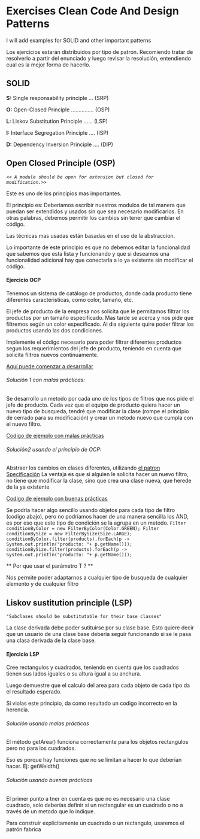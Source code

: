 # Exercises Clean Code And Design Patterns
I will add examples for SOLID  and other important patterns

Los ejercicios estarán distribuidos por tipo de patron. Recomiendo tratar de resolverlo a partir del enunciado y luego 
revisar la resolución, entendiendo cual es la mejor forma de hacerlo.
 
## SOLID
**S:** Single responsability principle ... (SRP)

**O:** Open-Closed Principle ............... (OSP)  
 
**L:** Liskov Substitution Principle ...... (LSP)

**I:** Interface Segregation Principle .... (ISP)

**D:** Dependency Inversion Principle .... (DIP)

## Open Closed Principle (OSP)
_`<< A module should be open for extension but closed for modification.>>`_

Este es uno de los principios mas importantes.

El principio es: Deberiamos escribir nuestros modulos de tal manera que puedan ser extendidos y usados sin que sea necesario modificarlos. En otras palabras, debemos permitir los cambios sin tener que cambiar el código.

Las técnicas mas usadas están basadas en  el uso de la abstraccion.

Lo importante de este principio es que no debemos editar la funcionalidad que sabemos que esta lista y funcionando y que si deseamos una funcionalidad adicional hay que conectarla a lo ya existente sin modificar el código.

#### Ejercicio OCP 
Tenemos un sistema de catálogo de productos, donde cada producto tiene diferentes caracteristicas, como color,
 tamaño, etc. 
 
 El jefe de producto de la empresa nos solicita que le permitamos filtrar los productos por un tamaño especificado.
 Mas tarde se acerca y nos pide que filtremos según un color especificado.
 Al dia siguiente quire poder filtrar los productos usando las dos condiciones.
 
 Implemente el código necesario para poder filtrar diferentes productos segun los requerimientos del jefe de producto, 
 teniendo en cuenta que solicita filtros nuevos continuamente.

[Aquí puede comenzar a desarrollar](https://github.com/yaninagm/ExercisesCleanCodeAndDesignPatterns/blob/master/src/main/java/com/example/demo/openClosedPrinciple/ownResolution)


###### Solución 1 con malas prácticas:

Se desarrollo un metodo por cada uno de los tipos de filtros que nos pide el jefe de producto.
Cada vez que el equipo de producto quiera hacer un nuevo tipo de busqueda, tendré que modificar la clase (rompe el principio de cerrado para su modificación) y crear un metodo nuevo que cumpla con el nuevo filtro.


[Codigo de ejemplo con malas prácticas](https://github.com/yaninagm/ExercisesCleanCodeAndDesignPatterns/blob/master/src/main/java/com/example/demo/openClosedPrinciple/wrongPractice)

######  Solución2 usando el principio de OCP:

Abstraer los cambios en clases diferentes, utilizando [ el patron Specificación](https://en.wikipedia.org/wiki/Specification_pattern)
La ventaja es que si alguien le solicita hacer un nuevo filtro, no tiene que modificar la clase, sino que crea una clase nueva, que herede de la ya existente

[Codigo de ejemplo con buenas prácticas](https://github.com/yaninagm/ExercisesCleanCodeAndDesignPatterns/blob/master/src/main/java/com/example/demo/openClosedPrinciple/goodPractice)

Se podría hacer algo sencillo usando objetos para cada tipo de filtro (codigo abajo), pero no podríamos hacer de una manera sencilla los AND, es por eso que este tipo de condición se la agrupa en un metodo.
`Filter conditionByColor = new FilterByColor(Color.GREEN);
 		Filter conditionBySize = new FilterBySize(Size.LARGE);
 		conditionByColor.filter(products).forEach(p -> System.out.println("producto: "+ p.getName()));
 		conditionBySize.filter(products).forEach(p -> System.out.println("producto: "+ p.getName()));`
 		
 ** Por que usar el parámetro T ? **
 
 Nos permite poder adaptarnos a cualquier tipo de busqueda de cualquier elemento y de cualquier filtro
 
 ## Liskov sustitution principle (LSP)
 
`"Subclases should be substitutable for their base classes"`
 
 La clase derivada debe poder sutituirse por su clase base. Esto quiere decir que un usuario de una clase base deberia 
 seguir funcionando si se le pasa una clasa derivada de la clase base.
 
 
 #### Ejercicio LSP
 
 Cree rectangulos y cuadrados, teniendo en cuenta que los cuadrados tienen sus lados iguales o su altura igual a su anchura.
 
 Luego demuestre que el calculo del area para cada objeto de cada tipo da el resultado esperado.
 
 Si violas este principio, da como resultado un codigo incorrecto en la herencia.
 
 ###### Solución usando malas prácticas
 
El método getArea() funciona correctamente para los objetos rectangulos pero no para los cuadrados.

Eso es porque hay funciones que no se limitan a hacer lo que deberían hacer. Ej: getWeidth()   

 ###### Solución usando buenas prácticas
 
El primer punto a tner en cuenta es que no es necesario una clase cuadrado, solo deberías definir 
si un rectangular es un cuadrado  o no a través de un metodo que lo indique.

Para construir explicitamente un cuadrado o un rectangulo, usaremos el patrón fabrica